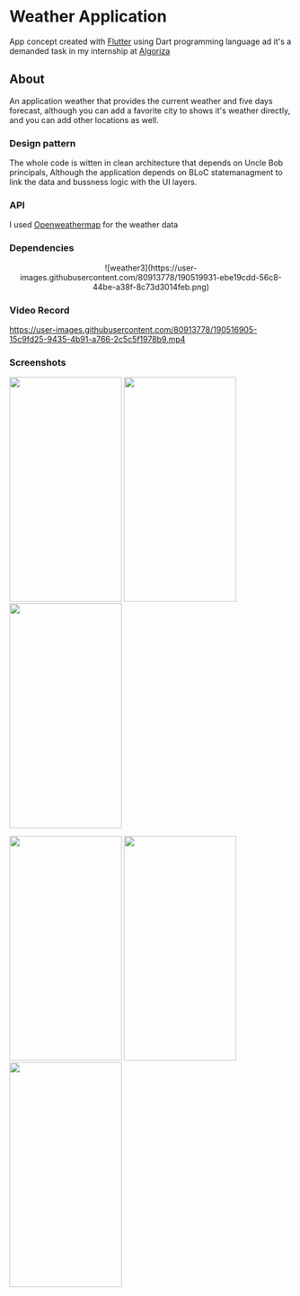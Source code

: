 # Weather Application

App concept created with [Flutter](https://flutter.dev/) using Dart programming language ad it's a demanded task in my internship at [Algoriza](https://algoriza.com/?fbclid=IwAR2zSo9Bh3oEs4COrz4p6rcDJsN75cydCJKD4HloAVlW1uTz2li-GgUGN-o)

## About

An application weather that provides the current weather and five days forecast, although you can add a favorite city to shows it's weather directly, and you can add other locations as well.

### Design pattern

The whole code is witten in clean architecture that depends on Uncle Bob principals, Although the application depends on BLoC statemanagment to link the data and bussness logic with the UI layers.

### API

I used [Openweathermap](https://openweathermap.org/api) for the weather data

### Dependencies
<p align="center">
![weather3](https://user-images.githubusercontent.com/80913778/190519931-ebe19cdd-56c8-44be-a38f-8c73d3014feb.png)
</p>


### Video Record

https://user-images.githubusercontent.com/80913778/190516905-15c9fd25-9435-4b91-a766-2c5c5f1978b9.mp4

### Screenshots

<p float="center">
  <img Screenshot (95) src="https://user-images.githubusercontent.com/80913778/190519260-370d8776-3020-4713-b28e-1589fd395742.png" width="200" height="400"/>
  <img Screenshot (102) src="https://user-images.githubusercontent.com/80913778/190519280-1cf4a88b-ed1c-4ccb-a594-2d7d1ca64d4f.png" width="200" height="400"/> 
  <img Screenshot (97) src="https://user-images.githubusercontent.com/80913778/190519275-5cf02c99-1dd3-4ac0-b94d-080e56e799f7.png" width="200" height="400"/> 
</p>

<p float="left">
  <img Screenshot (98) src="https://user-images.githubusercontent.com/80913778/190519619-a743ba7b-178a-4ba8-9315-f70c0c8623c6.png" width="200" height="400"/>
  <img Screenshot (99) src="https://user-images.githubusercontent.com/80913778/190519623-7642f7b4-bae3-406d-91a3-a0f6ae2a4c4b.png" width="200" height="400"/> 
  <img Screenshot (100) src="https://user-images.githubusercontent.com/80913778/190519626-a61bb84a-d5e7-46c6-ae3b-8222c9901850.png" width="200" height="400"/> 
</p>


